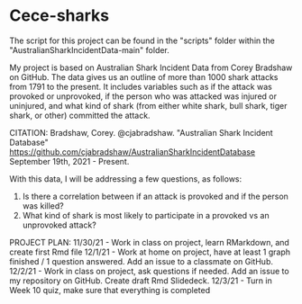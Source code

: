 # Cece-sharks

The script for this project can be found in the "scripts" folder within the "AustralianSharkIncidentData-main" folder. 

My project is based on Australian Shark Incident Data from Corey Bradshaw on GitHub. 
The data gives us an outline of more than 1000 shark attacks from 1791 to the present. 
It includes variables such as if the attack was provoked or unprovoked, if the person who was attacked was injured or uninjured, and what kind of shark (from either white shark, bull shark, tiger shark, or other) committed the attack. 

CITATION:
Bradshaw, Corey. @cjabradshaw. "Australian Shark Incident Database"
  https://github.com/cjabradshaw/AustralianSharkIncidentDatabase
  September 19th, 2021 - Present. 
  
With this data, I will be addressing a few questions, as follows:
1. Is there a correlation between if an attack is provoked and if the person was killed?
2. What kind of shark is most likely to participate in a provoked vs an unprovoked attack?

PROJECT PLAN:
11/30/21 - Work in class on project, learn RMarkdown, and create first Rmd file 
12/1/21 - Work at home on project, have at least 1 graph finished / 1 question answered. Add an issue to a classmate on GitHub. 
12/2/21 - Work in class on project, ask questions if needed. Add an issue to my repository on GitHub. Create draft Rmd Slidedeck. 
12/3/21 - Turn in Week 10 quiz, make sure that everything is completed 
